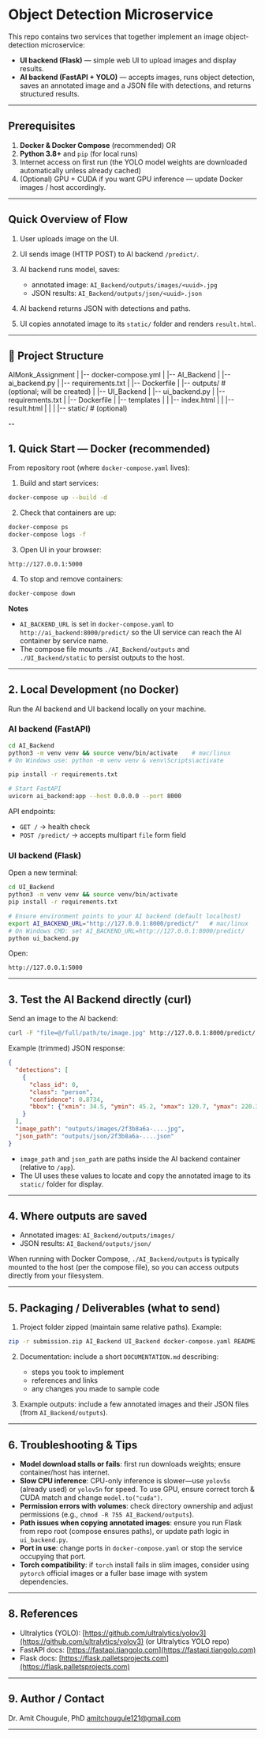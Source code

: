 
# Object Detection Microservice

This repo contains two services that together implement an image object-detection microservice:

* **UI backend (Flask)** — simple web UI to upload images and display results.
* **AI backend (FastAPI + YOLO)** — accepts images, runs object detection, saves an annotated image and a JSON file with detections, and returns structured results.

---

## Prerequisites

1. **Docker & Docker Compose** (recommended) OR
2. **Python 3.8+** and `pip` (for local runs)
3. Internet access on first run (the YOLO model weights are downloaded automatically unless already cached)
4. (Optional) GPU + CUDA if you want GPU inference — update Docker images / host accordingly.

---

## Quick Overview of Flow

1. User uploads image on the UI.
2. UI sends image (HTTP POST) to AI backend `/predict/`.
3. AI backend runs model, saves:

   * annotated image: `AI_Backend/outputs/images/<uuid>.jpg`
   * JSON results: `AI_Backend/outputs/json/<uuid>.json`
4. AI backend returns JSON with detections and paths.
5. UI copies annotated image to its `static/` folder and renders `result.html`.

---




## 📂 Project Structure

AIMonk_Assignment
|
|-- docker-compose.yml
|
|-- AI_Backend
|   |-- ai_backend.py
|   |-- requirements.txt
|   |-- Dockerfile
|   |-- outputs/            # (optional; will be created)
|
|-- UI_Backend
|   |-- ui_backend.py
|   |-- requirements.txt
|   |-- Dockerfile
|   |-- templates
|   |   |-- index.html
|   |   |-- result.html
|   |
|   |-- static/             # (optional)

--

## 1. Quick Start — Docker (recommended)

From repository root (where `docker-compose.yaml` lives):

1. Build and start services:

```bash
docker-compose up --build -d
```

2. Check that containers are up:

```bash
docker-compose ps
docker-compose logs -f
```

3. Open UI in your browser:

```
http://127.0.0.1:5000
```

4. To stop and remove containers:

```bash
docker-compose down
```

**Notes**

* `AI_BACKEND_URL` is set in `docker-compose.yaml` to `http://ai_backend:8000/predict/` so the UI service can reach the AI container by service name.
* The compose file mounts `./AI_Backend/outputs` and `./UI_Backend/static` to persist outputs to the host.

---

## 2. Local Development (no Docker)

Run the AI backend and UI backend locally on your machine.

### AI backend (FastAPI)

```bash
cd AI_Backend
python3 -m venv venv && source venv/bin/activate    # mac/linux
# On Windows use: python -m venv venv & venv\Scripts\activate

pip install -r requirements.txt

# Start FastAPI
uvicorn ai_backend:app --host 0.0.0.0 --port 8000
```

API endpoints:

* `GET /` → health check
* `POST /predict/` → accepts multipart `file` form field

### UI backend (Flask)

Open a new terminal:

```bash
cd UI_Backend
python3 -m venv venv && source venv/bin/activate
pip install -r requirements.txt

# Ensure environment points to your AI backend (default localhost)
export AI_BACKEND_URL="http://127.0.0.1:8000/predict/"   # mac/linux
# On Windows CMD: set AI_BACKEND_URL=http://127.0.0.1:8000/predict/
python ui_backend.py
```

Open:

```
http://127.0.0.1:5000
```

---

## 3. Test the AI Backend directly (curl)

Send an image to the AI backend:

```bash
curl -F "file=@/full/path/to/image.jpg" http://127.0.0.1:8000/predict/
```

Example (trimmed) JSON response:

```json
{
  "detections": [
    {
      "class_id": 0,
      "class": "person",
      "confidence": 0.8734,
      "bbox": {"xmin": 34.5, "ymin": 45.2, "xmax": 120.7, "ymax": 220.3}
    }
  ],
  "image_path": "outputs/images/2f3b8a6a-....jpg",
  "json_path": "outputs/json/2f3b8a6a-....json"
}
```

* `image_path` and `json_path` are paths inside the AI backend container (relative to `/app`).
* The UI uses these values to locate and copy the annotated image to its `static/` folder for display.

---

## 4. Where outputs are saved

* Annotated images: `AI_Backend/outputs/images/`
* JSON results: `AI_Backend/outputs/json/`

When running with Docker Compose, `./AI_Backend/outputs` is typically mounted to the host (per the compose file), so you can access outputs directly from your filesystem.

---

## 5. Packaging / Deliverables (what to send)

1. Project folder zipped (maintain same relative paths). Example:

```bash
zip -r submission.zip AI_Backend UI_Backend docker-compose.yaml README.md outputs
```

2. Documentation: include a short `DOCUMENTATION.md` describing:

   * steps you took to implement
   * references and links
   * any changes you made to sample code
3. Example outputs: include a few annotated images and their JSON files (from `AI_Backend/outputs`).

---

## 6. Troubleshooting & Tips

* **Model download stalls or fails**: first run downloads weights; ensure container/host has internet.
* **Slow CPU inference**: CPU-only inference is slower—use `yolov5s` (already used) or `yolov5n` for speed. To use GPU, ensure correct torch & CUDA match and change `model.to("cuda")`.
* **Permission errors with volumes**: check directory ownership and adjust permissions (e.g., `chmod -R 755 AI_Backend/outputs`).
* **Path issues when copying annotated images**: ensure you run Flask from repo root (compose ensures paths), or update path logic in `ui_backend.py`.
* **Port in use**: change ports in `docker-compose.yaml` or stop the service occupying that port.
* **Torch compatibility**: if `torch` install fails in slim images, consider using `pytorch` official images or a fuller base image with system dependencies.

---



## 8. References

* Ultralytics (YOLO): [https://github.com/ultralytics/yolov3](https://github.com/ultralytics/yolov3) (or Ultralytics YOLO repo)
* FastAPI docs: [https://fastapi.tiangolo.com](https://fastapi.tiangolo.com)
* Flask docs: [https://flask.palletsprojects.com](https://flask.palletsprojects.com)

---

## 9. Author / Contact

Dr. Amit Chougule, PhD
[amitchougule121@gmail.com](mailto:amitchougule121@gmail.com)

---


